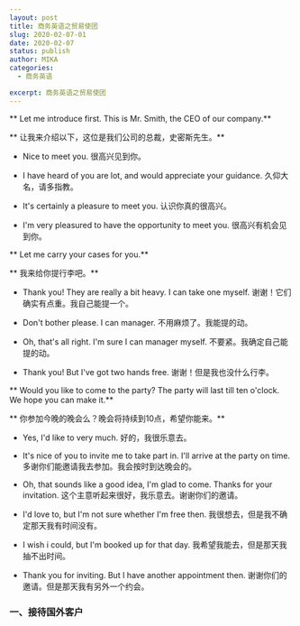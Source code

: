 ```yaml
---
layout: post
title: 商务英语之贸易使团
slug: 2020-02-07-01
date: 2020-02-07
status: publish
author: MIKA
categories: 
  - 商务英语

excerpt: 商务英语之贸易使团
---
```


** Let me introduce first. This is Mr. Smith, the CEO of our company.**

** 让我来介绍以下，这位是我们公司的总裁，史密斯先生。**

- Nice to meet you. 
很高兴见到你。

- I have heard of you are lot, and would appreciate your guidance.
久仰大名，请多指教。

- It's certainly a pleasure to meet you.
认识你真的很高兴。

- I'm very pleasured to have the opportunity to meet you.
很高兴有机会见到你。

** Let me carry your cases for you.**

** 我来给你提行李吧。**

- Thank you! They are really a bit heavy. I can take one myself.
谢谢！它们确实有点重。我自己能提一个。

- Don't bother please. I can manager.
不用麻烦了。我能提的动。

- Oh, that's all right. I'm sure I can manager myself.
不要紧。我确定自己能提的动。

- Thank you! But I've got two hands free.
谢谢！但是我也没什么行李。

** Would you like to come to the party? The party will last till ten o'clock. We hope you can make it.**

** 你参加今晚的晚会么？晚会将持续到10点，希望你能来。**

- Yes, I'd like to very much.
好的，我很乐意去。

- It's nice of you to invite me to take part in. I'll arrive at the party on time.
多谢你们能邀请我去参加。我会按时到达晚会的。

- Oh, that sounds like a good idea, I'm glad to come. Thanks for your invitation.
这个主意听起来很好，我乐意去。谢谢你们的邀请。

- I'd love to, but I'm not sure whether I'm free then.
我很想去，但是我不确定那天我有时间没有。

- I wish i could, but I'm booked up for that day.
我希望我能去，但是那天我抽不出时间。

- Thank you for inviting. But I have another appointment then.
谢谢你们的邀请。但是那天我有另外一个约会。

### 一、接待国外客户
